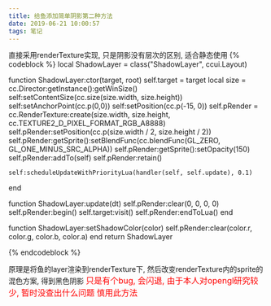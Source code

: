 ```yaml
---
title: 给鱼添加简单阴影第二种方法
date: 2019-06-21 10:00:57
tags: 笔记
---
```


直接采用renderTexture实现, 只是阴影没有层次的区别, 适合静态使用
{% codeblock %}
local ShadowLayer = class("ShadowLayer", ccui.Layout)

function ShadowLayer:ctor(target, root)
	self.target = target
	local size = cc.Director:getInstance():getWinSize()
	self:setContentSize(cc.size(size.width, size.height))
	self:setAnchorPoint(cc.p(0,0))
	self:setPosition(cc.p(-15, 0))
	self.pRender = cc.RenderTexture:create(size.width, size.height, cc.TEXTURE2_D_PIXEL_FORMAT_RGB_A8888)
	self.pRender:setPosition(cc.p(size.width / 2, size.height / 2))
	self.pRender:getSprite():setBlendFunc(cc.blendFunc(GL_ZERO, GL_ONE_MINUS_SRC_ALPHA))
	self.pRender:getSprite():setOpacity(150)
	self.pRender:addTo(self)
	self.pRender:retain()

	self:scheduleUpdateWithPriorityLua(handler(self, self.update), 0.1)
end

function ShadowLayer:update(dt)
	self.pRender:clear(0, 0, 0, 0)
	self.pRender:begin()
	self.target:visit()
	self.pRender:endToLua()
end

function ShadowLayer:setShadowColor(color)
	self.pRender:clear(color.r, color.g, color.b, color.a)
end
return ShadowLayer

{% endcodeblock %}

原理是将鱼的layer渲染到renderTexture下, 然后改变renderTexture内的sprite的混色方案, 得到黑色阴影
<font size = 3, color = red> 只是有个bug, 会闪退, 由于本人对opengl研究较少, 暂时没查出什么问题 慎用此方法 </font>
